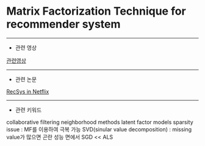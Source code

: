 # Matrix Factorization Technique for recommender system

---

- 관련 영상

[관련영상](https://www.youtube.com/watch?v=Z49JNxS4vsc)

---

- 관련 논문

[RecSys in Netflix](./Recommender-Systems-Netflix.pdf)

---

- 관련 키워드

collaborative filtering
neighborhood methods
latent factor models
sparsity issue : MF를 이용하여 극복 가능
SVD(sinular value decomposition) : missing value가 많으면 곤란
성능 면에서 SGD << ALS